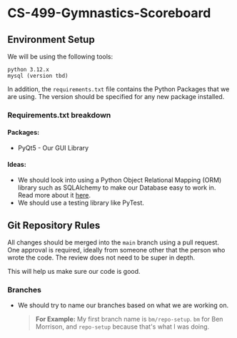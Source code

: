 # CS-499-Gymnastics-Scoreboard

## Environment Setup
We will be using the following tools:
```
python 3.12.x
mysql (version tbd)
```

In addition, the `requirements.txt` file contains the Python Packages that we are using. The version should be specified for any new package installed.

### Requirements.txt breakdown

#### Packages:
- PyQt5 - Our GUI Library

#### Ideas:
- We should look into using a Python Object Relational Mapping (ORM) library such as SQLAlchemy to make our Database easy to work in. Read more about it [here](https://code.likeagirl.io/using-data-classes-to-create-database-models-in-python-b936301aa4ad).
- We should use a testing library like PyTest.

## Git Repository Rules
All changes should be merged into the `main` branch using a pull request. One approval is required, ideally from someone other that the person who wrote the code. The review does not need to be super in depth.

This will help us make sure our code is good.

### Branches
- We should try to name our branches based on what we are working on.
    >**For Example:** My first branch name is `bm/repo-setup`. `bm` for Ben Morrison, and `repo-setup` because that's what I was doing.
